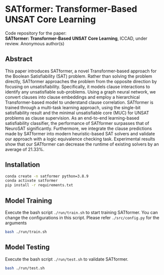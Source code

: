 # SATformer: Transformer-Based UNSAT Core Learning

Code repository for the paper:  
**SATformer: Transformer-Based UNSAT Core Learning**, ICCAD, under review.
Anonymous author(s)

## Abstract 
This paper introduces SATformer, a novel Transformer-based approach for the Boolean Satisfiability (SAT) problem. Rather than solving the problem directly, SATformer approaches the problem from the opposite direction by focusing on unsatisfiability. Specifically, it models clause interactions to identify any unsatisfiable sub-problems. Using a graph neural network, we convert clauses into clause embeddings and employ a hierarchical Transformer-based model to understand clause correlation. SATformer is trained through a multi-task learning approach, using the single-bit satisfiability result and the minimal unsatisfiable core (MUC) for UNSAT problems as clause supervision. 
As an end-to-end learning-based satisfiability classifier, the performance of SATformer surpasses that of NeuroSAT significantly. Furthermore, we integrate the clause predictions made by SATformer into modern heuristic-based SAT solvers and validate our approach with a logic equivalence checking task. Experimental results show that our SATformer can decrease the runtime of existing solvers by an average of 21.33%. 

## Installation
```sh
conda create -n satformer python=3.8.9
conda activate satformer
pip install -r requirements.txt
```

## Model Training 
Execute the bash script `./run/train.sh` to start training SATformer. You can change the configurations in this script. Please refer `./src/config.py` for the arguments
```sh
bash ./run/train.sh
```

## Model Testing 
Execute the bash script `./run/test.sh` to validate SATformer. 
```sh
bash ./run/test.sh
```